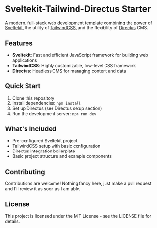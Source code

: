 # Sveltekit-Tailwind-Directus Starter

A modern, full-stack web development template combining the power of [Sveltekit](https://kit.svelte.dev/), the utility of [TailwindCSS](https://tailwindcss.com/), and the flexibility of [Directus](https://directus.io/) CMS.

## Features

- **Sveltekit**: Fast and efficient JavaScript framework for building web applications
- **TailwindCSS**: Highly customizable, low-level CSS framework
- **Directus**: Headless CMS for managing content and data

## Quick Start

1. Clone this repository
2. Install dependencies: `npm install`
3. Set up Directus (see Directus setup section)
4. Run the development server: `npm run dev`

## What's Included

- Pre-configured Sveltekit project
- TailwindCSS setup with basic configuration
- Directus integration boilerplate
- Basic project structure and example components

## Contributing

Contributions are welcome! Nothing fancy here, just make a pull request and I'll review it as soon as I am able.

## License

This project is licensed under the MIT License - see the LICENSE file for details.
